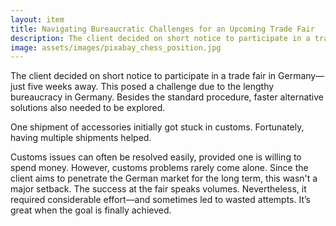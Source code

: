 ```yaml
---
layout: item
title: Navigating Bureaucratic Challenges for an Upcoming Trade Fair
description: The client decided on short notice to participate in a trade fair in Germany—just five weeks away. This posed a challenge due to the lengthy bureaucracy in Germany. Besides the standard procedure, faster alternative solutions also needed to be explored. 
image: assets/images/pixabay_chess_position.jpg
---
```


The client decided on short notice to participate in a trade fair in Germany—just five weeks away. This posed a challenge due to the lengthy bureaucracy in Germany. Besides the standard procedure, faster alternative solutions also needed to be explored. 

One shipment of accessories initially got stuck in customs. Fortunately, having multiple shipments helped. 

Customs issues can often be resolved easily, provided one is willing to spend money. However, customs problems rarely come alone. Since the client aims to penetrate the German market for the long term, this wasn't a major setback. The success at the fair speaks volumes. Nevertheless, it required considerable effort—and sometimes led to wasted attempts. It’s great when the goal is finally achieved.
